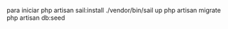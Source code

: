 para iniciar php artisan sail:install
./vendor/bin/sail up
php artisan migrate
php artisan db:seed
```